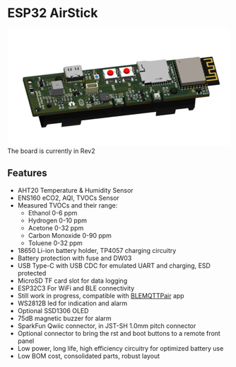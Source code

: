 # ESP32 AirStick
![](Docs/render_r2_prod.png)
The board is currently in Rev2

## Features
- AHT20 Temperature & Humidity Sensor
- ENS160 eCO2, AQI, TVOCs Sensor
- Measured TVOCs and their range:
  - Ethanol 0-6 ppm
  - Hydrogen 0-10 ppm
  - Acetone 0-32 ppm
  - Carbon Monoxide 0-90 ppm
  - Toluene 0-32 ppm
- 18650 Li-ion battery holder, TP4057 charging circuitry
- Battery protection with fuse and DW03
- USB Type-C with USB CDC for emulated UART and charging, ESD protected
- MicroSD TF card slot for data logging
- ESP32C3 For WiFi and BLE connectivity
- Still work in progress, compatible with [BLEMQTTPair]() app
- WS2812B led for indication and alarm
- Optional SSD1306 OLED 
- 75dB magnetic buzzer for alarm
- SparkFun Qwiic connector, in JST-SH 1.0mm pitch connector
- Optional connector to bring the rst and boot buttons to a remote front panel
- Low power, long life, high efficiency circuitry for optimized battery use
- Low BOM cost, consolidated parts, robust layout